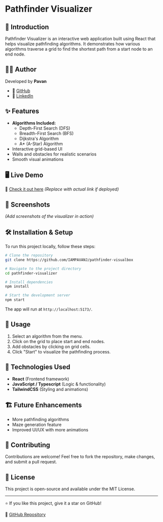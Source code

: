 # Pathfinder Visualizer

## 🚀 Introduction
Pathfinder Visualizer is an interactive web application built using React that helps visualize pathfinding algorithms. It demonstrates how various algorithms traverse a grid to find the shortest path from a start node to an end node.

## 👨‍💻 Author
Developed by **Pavan**
- 🔗 [GitHub](https://github.com/IAMPAVANJ)
- 🔗 [LinkedIn](https://www.linkedin.com/in/iampavan/) 

## ✨ Features
- **Algorithms Included:**
  - Depth-First Search (DFS)
  - Breadth-First Search (BFS)
  - Dijkstra's Algorithm
  - A* (A-Star) Algorithm
- Interactive grid-based UI
- Walls and obstacles for realistic scenarios
- Smooth visual animations

## 🖥️ Live Demo
🔗 [Check it out here](https://pathfinder-visualbox.vercel.app/) *(Replace with actual link if deployed)*

## 📸 Screenshots
*(Add screenshots of the visualizer in action)*

## 🛠️ Installation & Setup
To run this project locally, follow these steps:

```bash
# Clone the repository
git clone https://github.com/IAMPAVANJ/pathfinder-visualbox

# Navigate to the project directory
cd pathfinder-visualizer

# Install dependencies
npm install

# Start the development server
npm start
```

The app will run at `http://localhost:5173/`.

## 📝 Usage
1. Select an algorithm from the menu.
2. Click on the grid to place start and end nodes.
3. Add obstacles by clicking on grid cells.
4. Click "Start" to visualize the pathfinding process.

## 🚀 Technologies Used
- **React** (Frontend framework)
- **JavaScript / Typescript** (Logic & functionality)
- **TailwindCSS** (Styling and animations)

## 🏗️ Future Enhancements
- More pathfinding algorithms 
- Maze generation feature
- Improved UI/UX with more animations

## 🙌 Contributing
Contributions are welcome! Feel free to fork the repository, make changes, and submit a pull request.

## 📜 License
This project is open-source and available under the MIT License.

---

⭐ If you like this project, give it a star on GitHub!

🔗 [GitHub Repository](https://github.com/IAMPAVANJ/pathfinder-visualbox)

